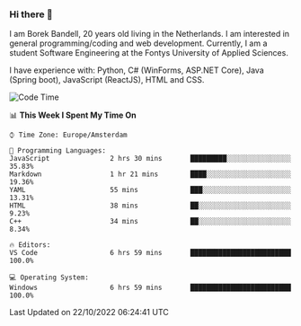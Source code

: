 ### Hi there 👋

I am Borek Bandell, 20 years old living in the Netherlands. I am interested in general programming/coding and web development. Currently, I am a student Software Engineering at the Fontys University of Applied Sciences.

I have experience with: Python, C# (WinForms, ASP.NET Core), Java (Spring boot), JavaScript (ReactJS), HTML and CSS.

<!--START_SECTION:waka-->
![Code Time](http://img.shields.io/badge/Code%20Time-246%20hrs%2058%20mins-blue)

📊 **This Week I Spent My Time On** 

```text
⌚︎ Time Zone: Europe/Amsterdam

💬 Programming Languages: 
JavaScript               2 hrs 30 mins       █████████░░░░░░░░░░░░░░░░   35.83% 
Markdown                 1 hr 21 mins        ████░░░░░░░░░░░░░░░░░░░░░   19.36% 
YAML                     55 mins             ███░░░░░░░░░░░░░░░░░░░░░░   13.31% 
HTML                     38 mins             ██░░░░░░░░░░░░░░░░░░░░░░░   9.23% 
C++                      34 mins             ██░░░░░░░░░░░░░░░░░░░░░░░   8.34%

🔥 Editors: 
VS Code                  6 hrs 59 mins       █████████████████████████   100.0%

💻 Operating System: 
Windows                  6 hrs 59 mins       █████████████████████████   100.0%

```


 Last Updated on 22/10/2022 06:24:41 UTC
<!--END_SECTION:waka-->

<!--**tcBorek2002/tcBorek2002** is a ✨ _special_ ✨ repository because its `README.md` (this file) appears on your GitHub profile.

Here are some ideas to get you started:

- 🔭 I’m currently working on ...
- 🌱 I’m currently learning ...
- 👯 I’m looking to collaborate on ...
- 🤔 I’m looking for help with ...
- 💬 Ask me about ...
- 📫 How to reach me: ...
- 😄 Pronouns: ...
- ⚡ Fun fact: ...
-->
